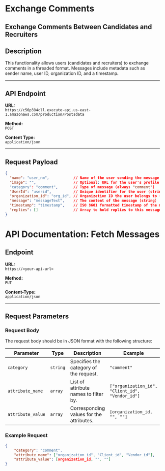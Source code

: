 # Exchange Comments

## **Exchange Comments Between Candidates and Recruiters**

## **Description**

This functionality allows users (candidates and recruiters) to exchange comments in a threaded format. Messages include metadata such as sender name, user ID, organization ID, and a timestamp.

---

## **API Endpoint**

**URL:**  
`https://c56p384cll.execute-api.us-east-1.amazonaws.com/production/Postsdata`

**Method:**  
`POST`

**Content Type:**  
`application/json`

---

## **Request Payload**

```json
{
  "name": "user_nm",           // Name of the user sending the message (string)
  "image": "",                 // Optional: URL for the user's profile image (string)
  "category": "comment",       // Type of message (always "comment")
  "UserId": "userid",          // Unique identifier for the user (string)
  "organization_id": "org_id", // Organization ID the user belongs to (string)
  "message": "messageText",    // The content of the message (string)
  "timestamp": "timestamp",    // ISO 8601 formatted timestamp of the message creation (string)
  "replies": []                // Array to hold replies to this message (array)
}

```

# API Documentation: Fetch Messages

## Endpoint

**URL:**  
`https://<your-api-url>`  

**Method:**  
`PUT`

**Content-Type:**  
`application/json`

---

## Request Parameters

### Request Body

The request body should be in JSON format with the following structure:

| Parameter         | Type     | Description                                | Example                      |
|--------------------|----------|--------------------------------------------|------------------------------|
| `category`         | `string` | Specifies the category of the request.     | `"comment"`                 |
| `attribute_name`   | `array`  | List of attribute names to filter by.      | `["organization_id", "Client_id", "Vendor_id"]` |
| `attribute_value`  | `array`  | Corresponding values for the attributes.   | `[organization_id, "", ""]` |

### Example Request

```json
{
    "category": "comment",
    "attribute_name": ["organization_id", "Client_id", "Vendor_id"],
    "attribute_value": [organization_id, "", ""]
}
```
